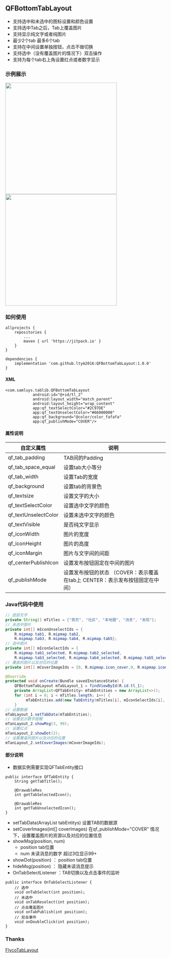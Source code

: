 ## QFBottomTabLayout
- 支持选中和未选中的图标设置和颜色设置
- 支持选中Tab之后，Tab上覆盖图片
- 支持显示纯文字或者纯图片
- 最少2个tab 最多6个tab
- 支持在中间设置单独按钮，点击不做切换
- 支持选中（没有覆盖图片的情况下）双击操作
- 支持为每个tab右上角设置红点或者数字显示

### 示例展示
<img src="https://github.com/ltym2016/QFBottomTabLayout/blob/master/untitled.gif" width="350"/> <img src="https://github.com/ltym2016/QFBottomTabLayout/blob/fd0c189cb8669faa3a3eae2c2239fd26bd5ce057/device-2019-03-18-113907.png" width="350"/>


### 如何使用
```
allprojects {
	repositories {
		...
		maven { url 'https://jitpack.io' }
	}
}

dependencies {
	implementation 'com.github.ltym2016:QFBottomTabLayout:1.0.0'
}
```

#### XML
    <com.samluys.tablib.QFBottomTabLayout
                android:id="@+id/tl_2"
                android:layout_width="match_parent"
                android:layout_height="wrap_content"
                app:qf_textSelectColor="#2C97DE"
                app:qf_textUnselectColor="#66000000"
                app:qf_background="@color/color_fafafa"
                app:qf_publishMode="COVER"/>
#### 属性说明
| 自定义属性  | 说明  |
| ------------ | ------------ |
| qf_tab_padding  | TAB间的Padding  |
|  qf_tab_space_equal |  设置tab大小等分 |
|  qf_tab_width |  设置Tab的宽度 |
| qf_background  |  设置tab的背景色 |
| qf_textsize  | 设置文字的大小  |
| qf_textSelectColor  | 设置选中文字的颜色  |
| qf_textUnselectColor  | 设置未选中文字的颜色  |
| qf_textVisible  |  是否纯文字显示 |
| qf_iconWidth  |  图片的宽度 |
| qf_iconHeight  |图片的高度   |
|qf_iconMargin| 图片与文字间的间距   |
| qf_centerPublishIcon  | 设置发布按钮固定在中间的图片  |
|  qf_publishMode | 设置发布按钮的状态 （COVER：表示覆盖在tab上  CENTER：表示发布按钮固定在中间）|

### Java代码中使用
```java
// 底部文字
private String[] mTitles = {"首页", "社区", "本地圈", "消息", "发现"};
// 未选中图片
private int[] mIconUnselectIds = {
	R.mipmap.tab1, R.mipmap.tab2,
	R.mipmap.tab3, R.mipmap.tab4, R.mipmap.tab5};
// 选中图片
private int[] mIconSelectIds = {
	R.mipmap.tab1_selected, R.mipmap.tab2_selected,
	R.mipmap.tab3_selected, R.mipmap.tab4_selected, R.mipmap.tab5_selected};
// 覆盖的图片以及对应的位置
private int[] mCoverImageIds = {0, R.mipmap.icon_cover,0, R.mipmap.icon_cover1, 0};

@Override
protected void onCreate(Bundle savedInstanceState) {
	QFBottomTabLayout mTabLayout_1 = findViewById(R.id.tl_1);
	private ArrayList<QFTabEntity> mTabEntities = new ArrayList<>();
	for (int i = 0; i < mTitles.length; i++) {
		 mTabEntities.add(new TabEntity(mTitles[i], mIconSelectIds[i], mIconUnselectIds[i]));
	}
// 设置数据
mTabLayout_1.setTabData(mTabEntities);
// 设置显示数字提醒
mTanLayout_2.showMsg(3, 99);
// 设置红点
mTanLayout_2.showDot(2);
// 设置覆盖的图片以及对应的位置
mTanLayout_2.setCoverImages(mCoverImageIds);
```
#### 部分说明
- 数据实例需要实现QFTabEntity接口
```
public interface QFTabEntity {
    String getTabTitle();

    @DrawableRes
    int getTabSelectedIcon();

    @DrawableRes
    int getTabUnselectedIcon();
}
```
- setTabData(ArrayList<QFTabEntity> tabEntitys) 设置TAB的数据源
- setCoverImages(int[] coverImages) 在qf_publishMode="COVER" 情况下，设置覆盖图片的资源以及对应的位置信息
- showMsg(position, num)
  - position tab位置
  - num 未读消息的数字 超过3位显示99+
- showDot(position) ： position tab位置
- hideMsg(position) ： 隐藏未读消息提示
- OnTabSelectListener ：TAB切换以及点击事件的监听
```
public interface OnTabSelectListener {
    // 选中
    void onTabSelect(int position);
    // 未选中
	void onTabReselect(int position);
    // 点击覆盖图片
	void onTabPublish(int position);
	// 双击事件
	void onDoubleClick(int position);
}
```
### Thanks
[FlycoTabLayout](https://github.com/H07000223/FlycoTabLayout)
